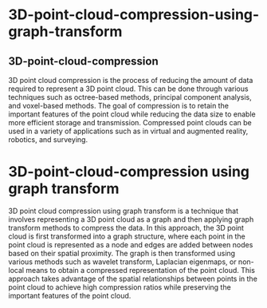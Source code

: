# 3D-point-cloud-compression-using-graph-transform
## 3D-point-cloud-compression
3D point cloud compression is the process of reducing the amount of data required to represent a 3D point cloud. This can be done through various techniques such as octree-based methods, principal component analysis, and voxel-based methods. The goal of compression is to retain the important features of the point cloud while reducing the data size to enable more efficient storage and transmission. Compressed point clouds can be used in a variety of applications such as in virtual and augmented reality, robotics, and surveying.

# 3D-point-cloud-compression using graph transform 
3D point cloud compression using graph transform is a technique that involves representing a 3D point cloud as a graph and then applying graph transform methods to compress the data. In this approach, the 3D point cloud is first transformed into a graph structure, where each point in the point cloud is represented as a node and edges are added between nodes based on their spatial proximity. The graph is then transformed using various methods such as wavelet transform, Laplacian eigenmaps, or non-local means to obtain a compressed representation of the point cloud. This approach takes advantage of the spatial relationships between points in the point cloud to achieve high compression ratios while preserving the important features of the point cloud.


